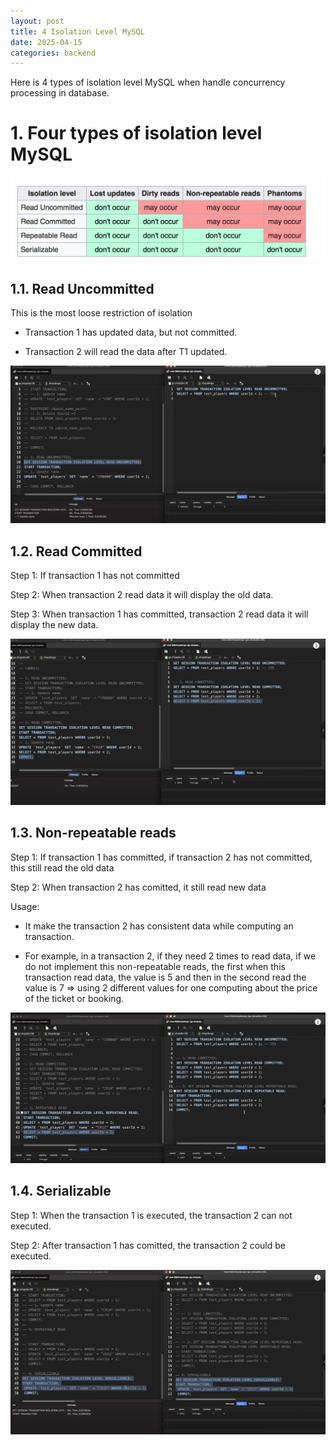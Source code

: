```yaml
---
layout: post
title: 4 Isolation Level MySQL
date: 2025-04-15
categories: backend
---
```


Here is 4 types of isolation level MySQL when handle concurrency processing in database.

# 1. Four types of isolation level MySQL

![](/images/isolation-level-mysql.jpeg)

## 1.1. Read Uncommitted

This is the most loose restriction of isolation

- Transaction 1 has updated data, but not committed.

- Transaction 2 will read the data after T1 updated.

![](/images/read-uncomitted.png)

## 1.2. Read Committed

Step 1: If transaction 1 has not committed

Step 2: When transaction 2 read data it will display the old data.

Step 3: When transaction 1 has committed, transaction 2 read data it will display the new data.

![](/images/read-committed.png)

## 1.3. Non-repeatable reads

Step 1: If transaction 1 has committed, if transaction 2 has not committed, this still read the old data

Step 2: When transaction 2 has comitted, it still read new data

Usage:

- It make the transaction 2 has consistent data while computing an transaction.

- For example, in a transaction 2, if they need 2 times to read data, if we do not implement this non-repeatable reads, the first when this transaction read data, the value is 5 and then in the second read the value is 7 => using 2 different values for one computing about the price of the ticket or booking.

![](/images/read-repetable.png)

## 1.4. Serializable

Step 1: When the transaction 1 is executed, the transaction 2 can not executed.

Step 2: After transaction 1 has comitted, the transaction 2 could be executed.

![](/images/seralizable.png)
